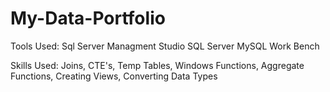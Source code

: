 # My-Data-Portfolio
Tools Used:
Sql Server Managment Studio
SQL Server
MySQL Work Bench

Skills Used: 
Joins, CTE's, Temp Tables, Windows Functions, Aggregate Functions, Creating Views, Converting Data Types
